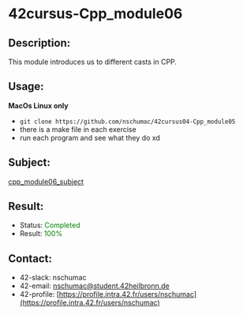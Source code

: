 # 42cursus-Cpp_module06
## Description:
This module introduces us to different casts in CPP.

## Usage:
**MacOs Linux only**
- `git clone https://github.com/nschumac/42cursus04-Cpp_module05`
- there is a make file in each exercise
- run each program and see what they do xd

## Subject:
[cpp_module06_subject](https://github.com/nschumac/42cursus04-Cpp_module06/blob/main/subject/cpp_module06-en.pdf)

## Result:
- Status: <span style="color:green">Completed</span>
- Result: <span style="color:green">100%</span>

## Contact:
- 42-slack: nschumac
- 42-email: nschumac@student.42heilbronn.de
- 42-profile: [https://profile.intra.42.fr/users/nschumac](https://profile.intra.42.fr/users/nschumac)
